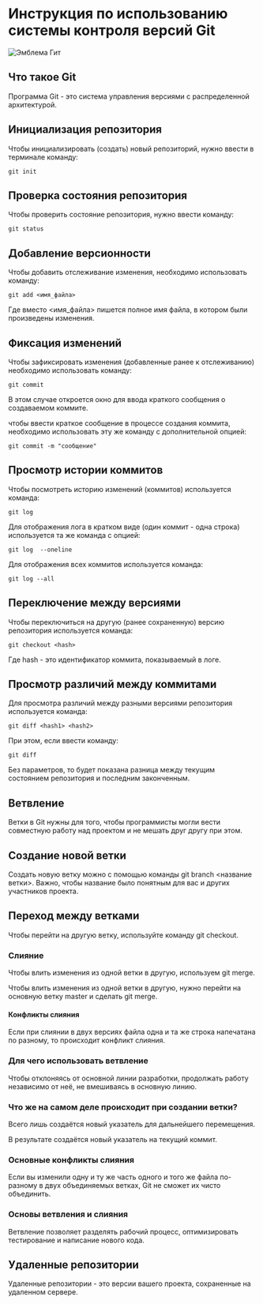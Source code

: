 # **Инструкция по использованию системы контроля версий Git**

![Эмблема Гит](git.jpg)

## Что такое Git

Программа Git - это система управления версиями с распределенной архитектурой.

## Инициализация репозитория

Чтобы инициализировать (создать) новый репозиторий, нужно ввести в терминале команду:

    git init

## Проверка состояния репозитория

Чтобы проверить состояние репозитория, нужно ввести команду:

    git status
    
## Добавление версионности

Чтобы добавить отслеживание изменения, необходимо использовать команду:

    git add <имя_файла>
    
Где вместо <имя_файла> пишется полное имя файла, в котором были произведены изменения.

## Фиксация изменений

Чтобы зафиксировать изменения (добавленные ранее к отслеживанию) необходимо использовать команду:

    git commit

В этом случае откроется окно для ввода краткого сообщения о создаваемом коммите.

чтобы ввести краткое сообщение в процессе создания коммита, необходимо использовать эту же команду с дополнительной опцией:

    git commit -m "сообщение"

## Просмотр истории коммитов

Чтобы посмотреть историю изменений (коммитов) используется команда:

    git log

Для отображения лога в кратком виде (один коммит - одна строка) используется та же команда с опцией:

    git log  --oneline

Для отображения всех коммитов используется команда:

    git log --all

## Переключение между версиями

Чтобы переключиться на другую (ранее сохраненную) версию репозитория используется команда:

    git checkout <hash>

   Где hash - это идентификатор коммита, показываемый в логе. 

   ## Просмотр различий между коммитами

   Для просмотра различий между разными версиями репозитория используется команда:

    git diff <hash1> <hash2>

При этом, если ввести команду:

    git diff

  Без параметров, то будет показана разница между текущим состоянием репозитория и последним законченным. 

  ## Ветвление  

  Ветки в Git нужны для того, чтобы программисты могли вести совместную работу над проектом и не мешать друг другу при этом.

  ## Создание новой ветки

  Создать новую ветку можно с помощью команды git branch <название ветки>. Важно, чтобы название было понятным для вас и других участников проекта.

  ## Переход между ветками

  Чтобы перейти на другую ветку, используйте команду git checkout.

  ### Слияние

  Чтобы влить изменения из одной ветки в другую, используем git merge.
  
  Чтобы влить изменения из одной ветки в другую, нужно перейти на основную ветку master и сделать git merge.

#### Конфликты слияния

Если при слиянии в двух версиях файла одна и та же строка напечатана по разному, то происходит конфликт слияния.

### Для чего использовать ветвление

Чтобы отклоняясь от основной линии разработки, продолжать работу независимо от неё, не вмешиваясь в основную линию. 

### Что же на самом деле происходит при создании ветки?

Всего лишь создаётся новый указатель для дальнейшего перемещения.

В результате создаётся новый указатель на текущий коммит.

### Основные конфликты слияния

Если вы изменили одну и ту же часть одного и того же файла по-разному в двух объединяемых ветках, Git не сможет их чисто объединить.

### Основы ветвления и слияния

Ветвление позволяет разделять рабочий процесс, оптимизировать тестирование и написание нового кода.

## Удаленные репозитории

Удаленные репозитории - это версии вашего проекта, сохраненные на удаленном сервере.
